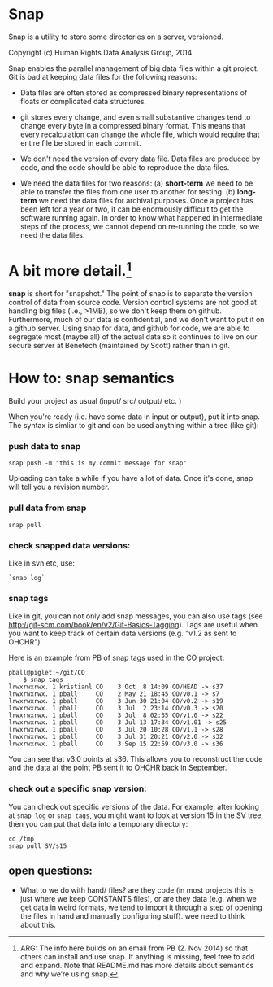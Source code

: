 # Snap

Snap is a utility to store some directories on a server, versioned.

Copyright (c) Human Rights Data Analysis Group, 2014

Snap enables the parallel management of big data files within a git
project. Git is bad at keeping data files for the following reasons:

* Data files are often stored as compressed binary representations of floats or complicated data structures.

* git stores every change, and even small substantive changes tend to change every byte in a compressed binary format. This means that every recalculation can change the whole file, which would require that entire file be stored in each commit.

* We don't need the version of every data file. Data files are produced by code, and the code should be able to reproduce the data files.

* We need the data files for two reasons: (a) **short-term** we need to be able to transfer the files from one user to another for testing. (b) **long-term** we need the data files for archival purposes. Once a project has been left for a year or two, it can be enormously difficult to get the software running again. In order to know what happened in intermediate steps of the process, we cannot depend on re-running the code, so we need the data files.



# A bit more detail.[^1]
**snap** is short for "snapshot." The point of snap is to separate the version control of data from source code. Version control systems are not good at handling big files (i.e., >1MB), so we don't keep them on github. Furthermore, much of our data is confidential, and we don't want to put it on a github server. Using snap for data, and github for code, we are able to segregate most (maybe all) of the actual data so it continues to live on our secure server at Benetech (maintained by Scott) rather than in git.



# How to: snap semantics

Build your project as usual (input/ src/ output/ etc. )

When you're ready (i.e. have some data in input or output), put it into snap. The syntax is simliar to git and can be used anything within a tree (like git):

### push data to snap

  `snap push -m "this is my commit message for snap"` 

Uploading can take a while if you have a lot of data. Once it's done, snap will tell you a revision number. 


### pull data from snap

  `snap pull` 


### check snapped data versions:

Like in svn etc, use:

	`snap log`

### snap tags

Like in git, you can not only add snap messages, you can also use tags (see <http://git-scm.com/book/en/v2/Git-Basics-Tagging>). Tags are useful when you want to keep track of certain data versions (e.g. "v1.2 as sent to OHCHR") 

Here is an example from PB of snap tags used in the CO project:



	pball@piglet:~/git/CO 
   		$ snap tags
	lrwxrwxrwx. 1 kristianl CO    3 Oct  8 14:09 CO/HEAD -> s37
	lrwxrwxrwx. 1 pball     CO    2 May 21 18:45 CO/v0.1 -> s7
	lrwxrwxrwx. 1 pball     CO    3 Jun 30 21:04 CO/v0.2 -> s19
	lrwxrwxrwx. 1 pball     CO    3 Jul  2 23:14 CO/v0.3 -> s20
	lrwxrwxrwx. 1 pball     CO    3 Jul  8 02:35 CO/v1.0 -> s22
	lrwxrwxrwx. 1 pball     CO    3 Jul 13 17:34 CO/v1.01 -> s25
	lrwxrwxrwx. 1 pball     CO    3 Jul 20 10:28 CO/v1.1 -> s28
	lrwxrwxrwx. 1 pball     CO    3 Jul 31 20:21 CO/v2.0 -> s32
	lrwxrwxrwx. 1 pball     CO    3 Sep 15 22:59 CO/v3.0 -> s36


You can see that v3.0 points at s36. This allows you to reconstruct the code and the data at the point PB sent it to OHCHR back in September. 

### check out a specific snap version:

You can check out specific versions of the data. For example, after looking at `snap log` or `snap tags`, you might want to look at version 15 in the SV tree, then you can put that data into a temporary directory:

	cd /tmp
	snap pull SV/s15 

## open questions:

- What to we do with hand/ files? are they code (in most projects this is just where we keep CONSTANTS files), or are they data (e.g. when we get data in weird formats, we tend to import it through a step of opening the files in hand and manually configuring stuff). wee need to think about this.




[^1]: ARG: The info here builds on an email from PB (2. Nov 2014) so that others can install and use snap. If anything is missing, feel free to add and expand. Note that README.md has more details about semantics and why we’re using snap.